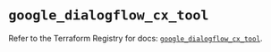 # `google_dialogflow_cx_tool`

Refer to the Terraform Registry for docs: [`google_dialogflow_cx_tool`](https://registry.terraform.io/providers/hashicorp/google-beta/6.42.0/docs/resources/google_dialogflow_cx_tool).
